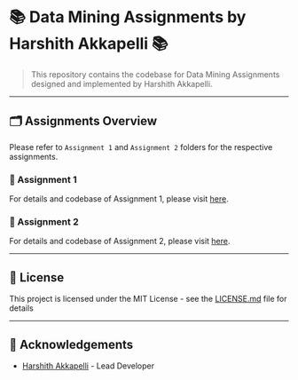 # 📚 Data Mining Assignments by Harshith Akkapelli 📚

> This repository contains the codebase for Data Mining Assignments designed and implemented by Harshith Akkapelli.

---

## 🗂️ Assignments Overview

Please refer to `Assignment 1` and `Assignment 2` folders for the respective assignments.

### 📂 Assignment 1

For details and codebase of Assignment 1, please visit [here](https://github.com/HarshithAkkapelli/DataMining/tree/main/Assignment1).

### 📂 Assignment 2

For details and codebase of Assignment 2, please visit [here](https://github.com/HarshithAkkapelli/DataMining/tree/main/Assignment2).

---

## 📜 License

This project is licensed under the MIT License - see the [LICENSE.md](LICENSE.md) file for details

---

## 🎉 Acknowledgements

* [Harshith Akkapelli](https://github.com/HarshithAkkapelli) - Lead Developer

